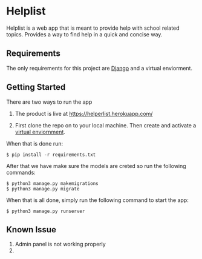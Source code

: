 # Helplist
Helplist is a web app that is meant to provide help with school related topics.
Provides a way to find help in a quick and concise way.

## Requirements
The only requirements for this project are [Django](https://docs.djangoproject.com/en/3.2/topics/install/) and a virtual enviorment.

## Getting Started
There are two ways to run the app
1. The product is live at https://helperlist.herokuapp.com/


2. First clone the repo on to your local machine. Then create and activate a [virtual enviornment](https://uoa-eresearch.github.io/eresearch-cookbook/recipe/2014/11/26/python-virtual-env/).

When that is done run:
```
$ pip install -r requirements.txt
```
After that we have make sure the models are creted so run the following commands:
```
$ python3 manage.py makemigrations
$ python3 manage.py migrate
```
When that is all done, simply run the following command to start the app:
```
$ python3 manage.py runserver
```

## Known Issue
1. Admin panel is not working properly
2. 



